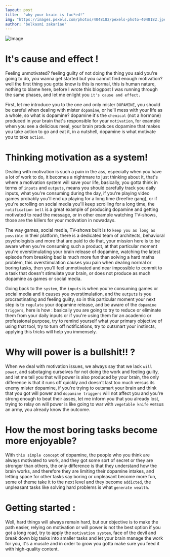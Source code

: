 ```yaml
---
layout: post
title:  "why your brain is fuc*ed!"
img: "https://images.pexels.com/photos/4048182/pexels-photo-4048182.jpeg?cs=srgb&dl=pexels-niko-twisty-4048182.jpg&fm=jpg"
author: 'belkasmi zakariae'
---
```


![Image](https://images.pexels.com/photos/4048182/pexels-photo-4048182.jpeg?cs=srgb&dl=pexels-niko-twisty-4048182.jpg&fm=jpg)

# It's cause and effect !  

Feeling unmotivated? feeling guilty of not doing the thing you said you're going to do, you wanna get started but you cannot find enough motivation? well the first thing you gotta know is this is normal, this is human nature, nothing to blame here, before I wrote this blogpost I was running through the same phases, and let me enlight you `it's cause and effect.`

First, let me introduce you to the one and only mister `DOPAMINE`, you should be careful when dealing with mister `dopamine`, or he'll mess with your life as a whole, so what is dopamine? dopamine it's the `chemical` (not a hormone) produced in your brain that's responsible for your `motivation`, for example when you see a delicious meal, your brain produces dopamine that makes you take action to go and eat it, in a nutshell, dopamine is what motivate you to take `action`.

# Thinking motivation as a system!

Dealing with motivation is such a pain in the ass, especially when you have a lot of work to do, it becomes a nightmare to just thinking about it, that's where a motivation system will save your life, basically, you gotta think in terms of `inputs` and `outputs`, means you should carefully track you daily inputs, what you're consuming during the day, if you're playing video games probably you'll end up playing for a long time (freefire gang), or if you're scrolling on social media you'll keep scrolling for a long time, the `notification bell` is a great example of producing dopamine and getting motivated to read the message, or in other example watching TV-shows, those are the killers for your motivation in nowadays.

The way games, social media, TV-shows built is to `keep you as long as possible` in their platform, there is a dedicated team of architects, behavioral psychologists and more that are paid to do that, your mission here is to be aware when you're consuming such a product, at that particular moment you're overstimulating  your brain release of dopamine, watching the latest episode from breaking bad is much more fun than solving a hard maths problem, this overstimulation causes you pain when dealing normal or boring tasks, then you'll feel unmotivated and near impossible to commit to a task that doesn't stimulate your brain, or  does not produce as much dopamine as games or social media.

Going back to the `system`, the `inputs` is when you're consuming games or social media and it causes you overstimulation, and the `outputs` is you procrastinating and feeling guilty, so in this particular moment your next step is to `regulate` your dopamine release, and be aware of the `dopamine triggers`, here is how : basically you are going to try to reduce or eliminate them from your daily inputs or if you're using them for an academic or professional purpose, try to remind yourself what your primary objective of using that tool, try to turn off notifications, try to outsmart your instincts, applying this tricks will help you immensely.

# Why will power is a bullshit!! ?

When we deal with motivation issues, we always say that we lack `will power`, and sabotaging ourselves for not doing the work and feeling guilty, and let me tell you that will power is also produced by your brain, the only difference is that it runs off quickly and doesn't last too much versus its enemy mister dopamine, if you're trying to outsmart your brain and think that you got will power and `dopamine triggers` will not affect you and you're strong enough to beat their asses, let me inform you that you already lost, trying to relay on will power is like going to war with `vegetable knife` versus an army, you already know the outcome.

# How the most boring tasks become more enjoyable?

With `this simple concept` of dopamine, the people who you think are always motivated to work, and they got some sort of secret or they are stronger than others, the only difference is that they understand how the brain works, and therefore they are limiting their dopamine intakes, and letting space for other tasks say boring or unpleasant become more fun, some of theme take it to the next level and they become `addicted`, the unpleasant tasks like solving hard problems is what `generate wealth`.

# Getting started :

Well, hard things will always remain hard, but our objective is to make the path easier, relying on motivation or will power is not the best option if you got a long road, try to apply the `motivation system`, face of the devil and break down big tasks into smaller tasks and let your brain manage the work for you, it's a muscle and in order to grow you gotta make sure you feed it with high-quality content.





